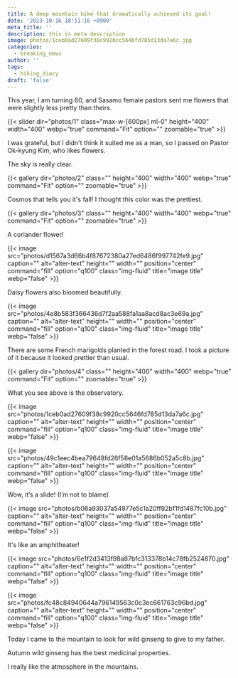 ```yaml
---
title: A deep mountain hike that dramatically achieved its goal!
date: '2023-10-16 18:51:16 +0900'
meta_title: ''
description: this is meta description
image: photos/1ceb0ad27609f38c9920cc5646fd785d13da7a6c.jpg
categories:
  - breaking_news
author: ''
tags:
  - hiking_diary
draft: 'false'
---
```


This year, I am turning 60, and Sasamo female pastors sent me flowers that were slightly less pretty than theirs.

<!--more-->

<!-- {{< gallery dir="photos/1" class="" height="400" width="400" webp="true" command="Fit" option="" zoomable="true" >}} -->

{{&lt; slider dir="photos/1" class="max-w-[600px] ml-0" height="400" width="400" webp="true" command="Fit" option="" zoomable="true" &gt;}}

I was grateful, but I didn't think it suited me as a man, so I passed on Pastor Ok-kyung Kim, who likes flowers.

The sky is really clear.

{{&lt; gallery dir="photos/2" class="" height="400" width="400" webp="true" command="Fit" option="" zoomable="true" &gt;}}

Cosmos that tells you it's fall! I thought this color was the prettiest.

{{&lt; gallery dir="photos/3" class="" height="400" width="400" webp="true" command="Fit" option="" zoomable="true" &gt;}}

A coriander flower!

{{&lt; image src="photos/d1567a3d66b4f87672380a27ed6486f997742fe9.jpg" caption="" alt="alter-text" height="" width="" position="center" command="fill" option="q100" class="img-fluid" title="image title"  webp="false" &gt;}}

Daisy flowers also bloomed beautifully.

{{&lt; image src="photos/4e8b583f366436d7f2aa588fa1aa8acd8ac3e69a.jpg" caption="" alt="alter-text" height="" width="" position="center" command="fill" option="q100" class="img-fluid" title="image title"  webp="false" &gt;}}

There are some French marigolds planted in the forest road. I took a picture of it because it looked prettier than usual.

{{&lt; gallery dir="photos/4" class="" height="400" width="400" webp="true" command="Fit" option="" zoomable="true" &gt;}}

What you see above is the observatory.

{{&lt; image src="photos/1ceb0ad27609f38c9920cc5646fd785d13da7a6c.jpg" caption="" alt="alter-text" height="" width="" position="center" command="fill" option="q100" class="img-fluid" title="image title"  webp="false" &gt;}}

{{&lt; image src="photos/49c1eec4bea79648fd26f58e01a5686b052a5c8b.jpg" caption="" alt="alter-text" height="" width="" position="center" command="fill" option="q100" class="img-fluid" title="image title"  webp="false" &gt;}}

Wow, it’s a slide! (I’m not to blame)

{{&lt; image src="photos/b06a93037a54977e5c1a20ff92bf1fd1487fc10b.jpg" caption="" alt="alter-text" height="" width="" position="center" command="fill" option="q100" class="img-fluid" title="image title"  webp="false" &gt;}}

It's like an amphitheater!

{{&lt; image src="photos/6e1f2d3413f98a87bfc313378b14c78fb2524870.jpg" caption="" alt="alter-text" height="" width="" position="center" command="fill" option="q100" class="img-fluid" title="image title"  webp="false" &gt;}}

{{&lt; image src="photos/fc48c84940644a796149563c0c3ec661763c96bd.jpg" caption="" alt="alter-text" height="" width="" position="center" command="fill" option="q100" class="img-fluid" title="image title"  webp="false" &gt;}}

Today I came to the mountain to look for wild ginseng to give to my father.

Autumn wild ginseng has the best medicinal properties.

I really like the atmosphere in the mountains.
